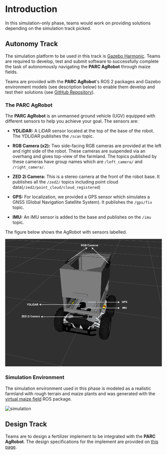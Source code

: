 # Introduction

In this simulation-only phase, teams would work on providing solutions depending on the simulation track picked.

## Autonomy Track

The simulation platform to be used in this track is [Gazebo Harmonic](https://gazebosim.org/docs/harmonic/install_ubuntu/). Teams are required to develop, test and submit software to successfully complete the task of autonomously navigating the **PARC AgRobot** through maize fields. 

Teams are provided with the **PARC AgRobot**'s ROS 2 packages and Gazebo environment models (see description below) to enable them develop and test their solutions (see [GitHub Repository](https://github.com/PARC-Robotics/PARC2025-Engineers-League)).

### The PARC AgRobot

The **PARC AgRobot** is an unmanned ground vehicle (UGV) equipped with different sensors to help you achieve your goal. The sensors are:

* **YDLiDAR:** A LiDAR sensor located at the top of the base of the robot. The YDLiDAR publishes the `/scan` topic.

* **RGB Camera (x2):** Two side-facing RGB cameras are provided at the left and right side of the robot. These cameras are suspended via an overhang and gives top-view of the farmland. The topics published by these cameras have group names which are `/left_camera/` and `/right_camera/`.

* **ZED 2i Camera:** This is a stereo camera at the front of the robot base. It publishes all the `/zed2/` topics including point cloud data(`/zed2/point_cloud/cloud_registered`)

* **GPS:** For localization, we provided a GPS sensor which simulates a GNSS (Global Navigation Satellite System). It publishes the `/gps/fix` topic.

* **IMU:** An IMU sensor is added to the base and publishes on the `/imu` topic.

The figure below shows the AgRobot with sensors labelled.

![robot](../assets/robot_sensor_label.png)


### Simulation Environment

The simulation environment used in this phase is modeled as a realistic farmland with rough terrain and maize plants and was generated with the [virtual maize field](https://github.com/FieldRobotEvent/virtual_maize_field) ROS package.

![simulation](../assets/world_description.png)

## Design Track

Teams are to design a fertilizer implement to be integrated with the **PARC AgRobot**. The design specifications for the implement are provided on [this page](../phase-1/design-track.md).

<!-- This phase will evaluate the teams' capabilities to successfully complete these fundamental tasks required to compete in phase 2 (on the physical robot). -->